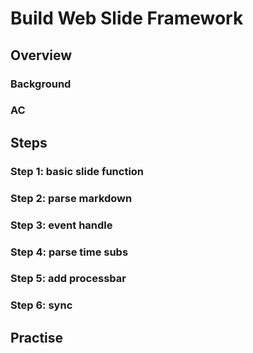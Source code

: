 Build Web Slide Framework
===

Overview
---

### Background

### AC

Steps
---

### Step 1: basic slide function

### Step 2: parse markdown

### Step 3: event handle

### Step 4: parse time subs

### Step 5: add processbar

### Step 6: sync

Practise
---
